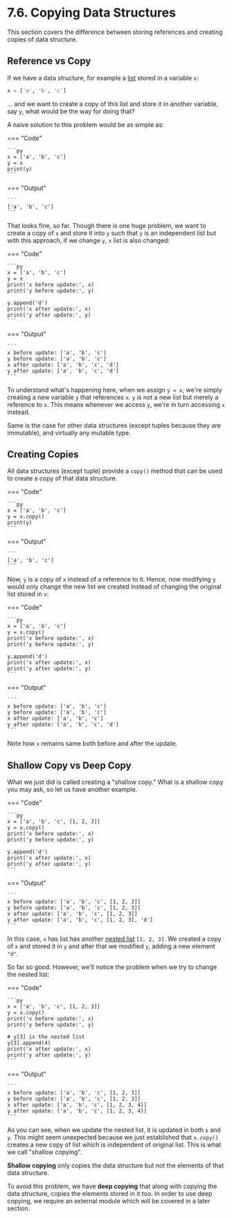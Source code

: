 # 7.6. Copying Data Structures
This section covers the difference between storing references and creating
copies of data structure.

## Reference vs Copy
If we have a data structure, for example a [list](./lists/introduction.md)
stored in a variable `x`:

```py
x = ['a', 'b', 'c']
```

... and we want to create a copy of this list and store it in another
variable, say `y`, what would be the way for doing that?

A naive solution to this problem would be as simple as:

=== "Code"

    ```py
    x = ['a', 'b', 'c']
    y = x
    print(y)
    ```

=== "Output"

    ```
    ['a', 'b', 'c']
    ```

That looks fine, so far. Though there is one huge problem, we want
to create a copy of `x` and store it into `y` such that `y` is an
independent list but with this approach, if we change `y`, `x` list
is also changed:

=== "Code"

    ```py
    x = ['a', 'b', 'c']
    y = x
    print('x before update:', x)
    print('y before update:', y)

    y.append('d')
    print('x after update:', x)
    print('y after update:', y)
    ```

=== "Output"

    ```
    x before update: ['a', 'b', 'c']
    y before update: ['a', 'b', 'c']
    x after update: ['a', 'b', 'c', 'd']
    y after update: ['a', 'b', 'c', 'd']
    ```

To understand what's happening here, when we assign `y = x`, we're
simply creating a new variable `y` that references `x`. `y` is not
a new list but merely a reference to `x`. This means whenever we
access `y`, we're in turn accessing `x` instead.

Same is the case for other data structures (except tuples because they
are immutable), and virtually any mutable type.

## Creating Copies
All data structures (except tuple) provide a `copy()` method that
can be used to create a copy of that data structure.

=== "Code"

    ```py
    x = ['a', 'b', 'c']
    y = x.copy()
    print(y)
    ```

=== "Output"

    ```
    ['a', 'b', 'c']
    ```

Now, `y` is a copy of `x` instead of a reference to it. Hence, now modifying
`y` would only change the new list we created instead of changing the 
original list stored in `x`:

=== "Code"

    ```py
    x = ['a', 'b', 'c']
    y = x.copy()
    print('x before update:', x)
    print('y before update:', y)

    y.append('d')
    print('x after update:', x)
    print('y after update:', y)
    ```

=== "Output"

    ```
    x before update: ['a', 'b', 'c']
    y before update: ['a', 'b', 'c']
    x after update: ['a', 'b', 'c']
    y after update: ['a', 'b', 'c', 'd']
    ```

Note how `x` remains same both before and after the update.

## Shallow Copy vs Deep Copy
What we just did is called creating a "shallow copy." What is a shallow
copy you may ask, so let us have another example.

=== "Code"

    ```py
    x = ['a', 'b', 'c', [1, 2, 3]]
    y = x.copy()
    print('x before update:', x)
    print('y before update:', y)

    y.append('d')
    print('x after update:', x)
    print('y after update:', y)
    ```

=== "Output"

    ```
    x before update: ['a', 'b', 'c', [1, 2, 3]]
    y before update: ['a', 'b', 'c', [1, 2, 3]]
    x after update: ['a', 'b', 'c', [1, 2, 3]]
    y after update: ['a', 'b', 'c', [1, 2, 3], 'd']
    ```

In this case, `x` has list has another [nested list](./lists/introduction.md#nestable) `[1, 2, 3]`. We created a copy of `x` and stored it in `y`
and after that we modified `y`, adding a new element `"d"`.

So far so good. However, we'll notice the problem when we try to change
the nested list:

=== "Code"

    ```py
    x = ['a', 'b', 'c', [1, 2, 3]]
    y = x.copy()
    print('x before update:', x)
    print('y before update:', y)

    # y[3] is the nested list
    y[3].append(4)
    print('x after update:', x)
    print('y after update:', y)
    ```

=== "Output"

    ```
    x before update: ['a', 'b', 'c', [1, 2, 3]]
    y before update: ['a', 'b', 'c', [1, 2, 3]]
    x after update: ['a', 'b', 'c', [1, 2, 3, 4]]
    y after update: ['a', 'b', 'c', [1, 2, 3, 4]]
    ```

As you can see, when we update the nested list, it is updated in both
`x` and `y`. This might seem unexpected because we just established that
`x.copy()` creates a new copy of list which is independent of original
list. This is what we call "shallow copying".

**Shallow copying** only copies the data structure but not the elements
of that data structure.

To avoid this problem, we have **deep copying** that along with copying
the data structure, copies the elements stored in it too. In order to
use deep copying, we require an external module which will be covered in
a later section.
